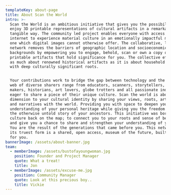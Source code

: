 ```yaml
---
templateKey: about-page
title: About Scan the World
intro: >-
  Scan the World is an ambitious initiative that gives you the possibility to
  enjoy 3D printable representations of cultural artifacts in a remarkably
  tangible way. The community led project enables everyone with access to the
  internet to experience material culture in an emotionally impactful manner,
  one which digital images cannot otherwise offer. The collaborative, living
  network removes the barriers of geographic location and socioeconomic
  backgrounds by empowering you to engage, behold, scan or own a copy of 3d
  printable artifacts that hold significance for you. The collective effort is
  as much about renowned historical artifacts as it is about household antiques
  with deep culturally significant roots.


  Your contributions work to bridge the gap between technology and the arts. The
  web of diverse sharers range from educators, scanners, storytellers, artists,
  makers, historians, art lovers, globe trotters and all passionate individuals,
  eager to share a piece of their unique culture. Scan the world is about adding
  dimension to your cultural identity by sharing your views, roots, artifacts
  and narratives with the world. Providing you with space to deepen your
  understanding of your personal heritage while giving you the freedom to enrich
  the otherwise untold story of your ancestors. This initiative was born to put
  culture back on the map; to connect you to your roots and sense of belonging,
  and give you a chance to share and strengthen your understanding of yourself.
  You are the result of the generations that came before you. This network in
  its truest form is a shared, open access, museum of the future, built by and
  for you.
bannerImage: /assets/about-banner.jpg
team:
  - memberImage: /assets/bustofayoungwoman.jpg
    position: Founder and Project Manager
    quote: What a treat!
    title: Jon
  - memberImage: /assets/excuse-me.jpg
    position: Community Manager
    quote: Look at this precious boy..
    title: Vickie
---
```


